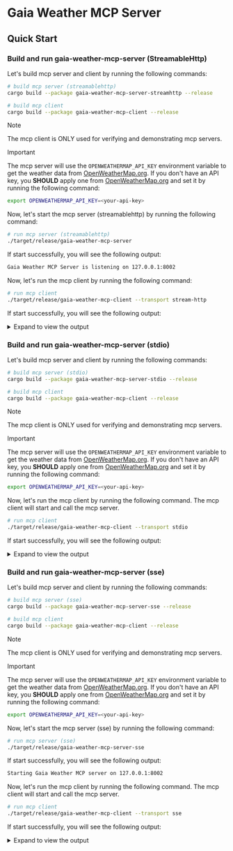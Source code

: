 # Gaia Weather MCP Server

## Quick Start

### Build and run gaia-weather-mcp-server (StreamableHttp)

Let's build mcp server and client by running the following commands:

```bash
# build mcp server (streamablehttp)
cargo build --package gaia-weather-mcp-server-streamhttp --release

# build mcp client
cargo build --package gaia-weather-mcp-client --release
```

> [!NOTE]
> The mcp client is ONLY used for verifying and demonstrating mcp servers.

> [!IMPORTANT]
>
> The mcp server will use the `OPENWEATHERMAP_API_KEY` environment variable to get the weather data from [OpenWeatherMap.org](https://openweathermap.org/). If you don't have an API key, you **SHOULD** apply one from [OpenWeatherMap.org](https://openweathermap.org/) and set it by running the following command:
>
> ```bash
> export OPENWEATHERMAP_API_KEY=<your-api-key>
> ```

Now, let's start the mcp server (streamablehttp) by running the following command:

```bash
# run mcp server (streamablehttp)
./target/release/gaia-weather-mcp-server
```

If start successfully, you will see the following output:

```bash
Gaia Weather MCP Server is listening on 127.0.0.1:8002
```

Now, let's run the mcp client by running the following command:

```bash
# run mcp client
./target/release/gaia-weather-mcp-client --transport stream-http
```

If start successfully, you will see the following output:

<details><summary>Expand to view the output</summary>

```console
2025-05-29T07:26:01.874406Z  INFO gaia_weather_mcp_client: 198: Connecting to Gaia Weather MCP server via stream-http: http://127.0.0.1:8002/mcp
2025-05-29T07:26:01.891987Z  INFO serve_inner: rmcp::service: 541: Service initialized as client peer_info=Some(InitializeResult { protocol_version: ProtocolVersion("2025-03-26"), capabilities: ServerCapabilities { experimental: None, logging: None, completions: None, prompts: None, resources: None, tools: Some(ToolsCapability { list_changed: None }) }, server_info: Implementation { name: "rmcp", version: "0.1.5" }, instructions: Some("A MCP server that can get the weather for a given city") })
2025-05-29T07:26:01.892015Z  INFO gaia_weather_mcp_client: 218: Connected to server: Some(
    InitializeResult {
        protocol_version: ProtocolVersion(
            "2025-03-26",
        ),
        capabilities: ServerCapabilities {
            experimental: None,
            logging: None,
            completions: None,
            prompts: None,
            resources: None,
            tools: Some(
                ToolsCapability {
                    list_changed: None,
                },
            ),
        },
        server_info: Implementation {
            name: "rmcp",
            version: "0.1.5",
        },
        instructions: Some(
            "A MCP server that can get the weather for a given city",
        ),
    },
)
2025-05-29T07:26:01.897628Z  INFO gaia_weather_mcp_client: 222: Available tools: {
  "tools": [
    {
      "name": "get_current_weather",
      "description": "Get the weather for a given city",
      "inputSchema": {
        "definitions": {
          "TemperatureUnit": {
            "enum": [
              "celsius",
              "fahrenheit"
            ],
            "type": "string"
          }
        },
        "properties": {
          "api_key": {
            "default": null,
            "description": "the OpenWeatherMap API key to use. If not provided, the server will use the OPENWEATHERMAP_API_KEY environment variable.",
            "nullable": true,
            "type": "string"
          },
          "location": {
            "description": "the city to get the weather for, e.g., 'Beijing', 'New York', 'Tokyo'",
            "type": "string"
          },
          "unit": {
            "$ref": "#/components/schemas/TemperatureUnit",
            "description": "the unit to use for the temperature, e.g., 'celsius', 'fahrenheit'"
          }
        },
        "required": [
          "location",
          "unit"
        ],
        "title": "GetWeatherRequest",
        "type": "object"
      }
    }
  ]
}
2025-05-29T07:26:02.750843Z  INFO gaia_weather_mcp_client: 250: Weather result: {
  "content": [
    {
      "type": "text",
      "text": "{\"temperature\":31.94,\"unit\":\"celsius\"}"
    }
  ],
  "isError": false
}
2025-05-29T07:26:02.750926Z  INFO rmcp::service: 625: task cancelled
2025-05-29T07:26:02.751031Z  INFO rmcp::service: 811: serve finished quit_reason=Cancelled
```

</details>

### Build and run gaia-weather-mcp-server (stdio)

Let's build mcp server and client by running the following commands:

```bash
# build mcp server (stdio)
cargo build --package gaia-weather-mcp-server-stdio --release

# build mcp client
cargo build --package gaia-weather-mcp-client --release
```

> [!NOTE]
> The mcp client is ONLY used for verifying and demonstrating mcp servers.

> [!IMPORTANT]
>
> The mcp server will use the `OPENWEATHERMAP_API_KEY` environment variable to get the weather data from [OpenWeatherMap.org](https://openweathermap.org/). If you don't have an API key, you **SHOULD** apply one from [OpenWeatherMap.org](https://openweathermap.org/) and set it by running the following command:
>
> ```bash
> export OPENWEATHERMAP_API_KEY=<your-api-key>
> ```

Now, let's run the mcp client by running the following command. The mcp client will start and call the mcp server.

```bash
# run mcp client
./target/release/gaia-weather-mcp-client --transport stdio
```

If start successfully, you will see the following output:

<details><summary>Expand to view the output</summary>

```console
2025-04-23T06:06:50.773006Z  INFO gaia_weather_mcp_client: 80: Connecting to MCP server via stdio
2025-04-23T06:06:51.111970Z  INFO gaia_weather_mcp_server_stdio: Starting Gaia Weather MCP server in stdio mode
2025-04-23T06:06:51.113783Z  INFO rmcp::handler::server: client initialized
2025-04-23T06:06:51.113784Z  INFO serve_inner: rmcp::service: 531: Service initialized as client peer_info=InitializeResult { protocol_version: ProtocolVersion("2025-03-26"), capabilities: ServerCapabilities { experimental: None, logging: None, completions: None, prompts: None, resources: None, tools: Some(ToolsCapability { list_changed: None }) }, server_info: Implementation { name: "rmcp", version: "0.1.5" }, instructions: Some("A MCP server that can get the weather for a given city") }
2025-04-23T06:06:51.113840Z  INFO gaia_weather_mcp_client: 90: Connected to server: InitializeResult {
    protocol_version: ProtocolVersion(
        "2025-03-26",
    ),
    capabilities: ServerCapabilities {
        experimental: None,
        logging: None,
        completions: None,
        prompts: None,
        resources: None,
        tools: Some(
            ToolsCapability {
                2025-04-23T06:06:51.113860Z  INFO serve_inner: rmcp::service: Service initialized as server peer_info=InitializeRequestParam { protocol_version: ProtocolVersion("2025-03-26"), capabilities: ClientCapabilities { experimental: None, roots: None, sampling: None }, client_info: Implementation { name: "rmcp", version: "0.1.5" } }
list_changed: None,
            },
        ),
    },
    server_info: Implementation {
        name: "rmcp",
        version: "0.1.5",
    },
    instructions: Some(
        "A MCP server that can get the weather for a given city",
    ),
}
2025-04-23T06:06:51.114131Z DEBUG rmcp::service: new event evt=PeerMessage(Request(JsonRpcRequest { jsonrpc: JsonRpcVersion2_0, id: Number(1), request: ListToolsRequest(RequestOptionalParam { method: ListToolsRequestMethod, params: Some(PaginatedRequestParam { cursor: None }), extensions: Extensions }) }))
2025-04-23T06:06:51.114139Z  INFO rmcp::service: received request id=1 request=ListToolsRequest(RequestOptionalParam { method: ListToolsRequestMethod, params: Some(PaginatedRequestParam { cursor: None }), extensions: Extensions })
2025-04-23T06:06:51.114228Z  INFO rmcp::service: response message id=1 result=ListToolsResult(ListToolsResult { next_cursor: None, tools: [Tool { name: "get_current_weather", description: Some("Get the weather for a given city"), input_schema: {"$schema": String("http://json-schema.org/draft-07/schema#"), "definitions": Object {"TemperatureUnit": Object {"enum": Array [String("celsius"), String("fahrenheit")], "type": String("string")}}, "properties": Object {"api_key": Object {"default": Null, "description": String("the OpenWeatherMap API key to use. If not provided, the server will use the OPENWEATHERMAP_API_KEY environment variable."), "type": Array [String("string"), String("null")]}, "location": Object {"description": String("the city to get the weather for, e.g., 'Beijing', 'New York', 'Tokyo'"), "type": String("string")}, "unit": Object {"allOf": Array [Object {"$ref": String("#/definitions/TemperatureUnit")}], "description": String("the unit to use for the temperature, e.g., 'celsius', 'fahrenheit'")}}, "required": Array [String("location"), String("unit")], "title": String("GetWeatherRequest"), "type": String("object")}, annotations: None }] })
2025-04-23T06:06:51.114273Z DEBUG rmcp::service: new event evt=ToSink(Response(JsonRpcResponse { jsonrpc: JsonRpcVersion2_0, id: Number(1), result: ListToolsResult(ListToolsResult { next_cursor: None, tools: [Tool { name: "get_current_weather", description: Some("Get the weather for a given city"), input_schema: {"$schema": String("http://json-schema.org/draft-07/schema#"), "definitions": Object {"TemperatureUnit": Object {"enum": Array [String("celsius"), String("fahrenheit")], "type": String("string")}}, "properties": Object {"api_key": Object {"default": Null, "description": String("the OpenWeatherMap API key to use. If not provided, the server will use the OPENWEATHERMAP_API_KEY environment variable."), "type": Array [String("string"), String("null")]}, "location": Object {"description": String("the city to get the weather for, e.g., 'Beijing', 'New York', 'Tokyo'"), "type": String("string")}, "unit": Object {"allOf": Array [Object {"$ref": String("#/definitions/TemperatureUnit")}], "description": String("the unit to use for the temperature, e.g., 'celsius', 'fahrenheit'")}}, "required": Array [String("location"), String("unit")], "title": String("GetWeatherRequest"), "type": String("object")}, annotations: None }] }) }))
2025-04-23T06:06:51.114418Z  INFO gaia_weather_mcp_client: 94: {
  "tools": [
    {
      "name": "get_current_weather",
      "description": "Get the weather for a given city",
      "inputSchema": {
        "$schema": "http://json-schema.org/draft-07/schema#",
        "definitions": {
          "TemperatureUnit": {
            "enum": [
              "celsius",
              "fahrenheit"
            ],
            "type": "string"
          }
        },
        "properties": {
          "api_key": {
            "default": null,
            "description": "the OpenWeatherMap API key to use. If not provided, the server will use the OPENWEATHERMAP_API_KEY environment variable.",
            "type": [
              "string",
              "null"
            ]
          },
          "location": {
            "description": "the city to get the weather for, e.g., 'Beijing', 'New York', 'Tokyo'",
            "type": "string"
          },
          "unit": {
            "allOf": [
              {
                "$ref": "#/definitions/TemperatureUnit"
              }
            ],
            "description": "the unit to use for the temperature, e.g., 'celsius', 'fahrenheit'"
          }
        },
        "required": [
          "location",
          "unit"
        ],
        "title": "GetWeatherRequest",
        "type": "object"
      },
      "annotations": null
    }
  ]
}
2025-04-23T06:06:51.114541Z DEBUG rmcp::service: new event evt=PeerMessage(Request(JsonRpcRequest { jsonrpc: JsonRpcVersion2_0, id: Number(2), request: CallToolRequest(Request { method: CallToolRequestMethod, params: CallToolRequestParam { name: "get_current_weather", arguments: Some({"api_key": String("09a55b004ce2f065b903015e3284de35"), "location": String("Beijing"), "unit": String("celsius")}) }, extensions: Extensions }) }))
2025-04-23T06:06:51.114549Z  INFO rmcp::service: received request id=2 request=CallToolRequest(Request { method: CallToolRequestMethod, params: CallToolRequestParam { name: "get_current_weather", arguments: Some({"api_key": String("09a55b004ce2f065b903015e3284de35"), "location": String("Beijing"), "unit": String("celsius")}) }, extensions: Extensions })
2025-04-23T06:06:51.114561Z  INFO gaia_weather_mcp_server_stdio::weather: getting geocode for Beijing
2025-04-23T06:06:51.119731Z DEBUG reqwest::connect: starting new connection: http://api.openweathermap.org/
2025-04-23T06:06:51.119779Z DEBUG reqwest::connect: proxy(http://127.0.0.1:7890) intercepts 'http://api.openweathermap.org/'
2025-04-23T06:06:51.119811Z DEBUG hyper_util::client::legacy::connect::http: connecting to 127.0.0.1:7890
2025-04-23T06:06:51.120052Z DEBUG hyper_util::client::legacy::connect::http: connected to 127.0.0.1:7890
2025-04-23T06:06:51.619376Z  INFO gaia_weather_mcp_server_stdio::weather: getting weather for Beijing at 39.906217 116.3912757
2025-04-23T06:06:51.619684Z DEBUG reqwest::connect: starting new connection: http://api.openweathermap.org/
2025-04-23T06:06:51.619694Z DEBUG reqwest::connect: proxy(http://127.0.0.1:7890) intercepts 'http://api.openweathermap.org/'
2025-04-23T06:06:51.619701Z DEBUG hyper_util::client::legacy::connect::http: connecting to 127.0.0.1:7890
2025-04-23T06:06:51.619881Z DEBUG hyper_util::client::legacy::connect::http: connected to 127.0.0.1:7890
2025-04-23T06:06:51.913855Z  INFO gaia_weather_mcp_server_stdio::weather: temperature: 26.91
2025-04-23T06:06:51.913887Z  INFO gaia_weather_mcp_server_stdio::weather: description: clear sky
2025-04-23T06:06:51.913961Z  INFO rmcp::service: response message id=2 result=CallToolResult(CallToolResult { content: [Annotated { raw: Text(RawTextContent { text: "{\"temperature\":26.91,\"unit\":\"celsius\"}" }), annotations: None }], is_error: Some(false) })
2025-04-23T06:06:51.913977Z DEBUG rmcp::service: new event evt=ToSink(Response(JsonRpcResponse { jsonrpc: JsonRpcVersion2_0, id: Number(2), result: CallToolResult(CallToolResult { content: [Annotated { raw: Text(RawTextContent { text: "{\"temperature\":26.91,\"unit\":\"celsius\"}" }), annotations: None }], is_error: Some(false) }) }))
2025-04-23T06:06:51.914232Z  INFO gaia_weather_mcp_client: 122: Sum result: {
  "content": [
    {
      "type": "text",
      "text": "{\"temperature\":26.91,\"unit\":\"celsius\"}"
    }
  ],
  "isError": false
}
2025-04-23T06:06:51.914278Z  INFO rmcp::service: 587: task cancelled
2025-04-23T06:06:51.914284Z  INFO rmcp::service: 755: serve finished quit_reason=Cancelled
```

</details>

### Build and run gaia-weather-mcp-server (sse)

Let's build mcp server and client by running the following commands:

```bash
# build mcp server (sse)
cargo build --package gaia-weather-mcp-server-sse --release

# build mcp client
cargo build --package gaia-weather-mcp-client --release
```

> [!NOTE]
> The mcp client is ONLY used for verifying and demonstrating mcp servers.

> [!IMPORTANT]
>
> The mcp server will use the `OPENWEATHERMAP_API_KEY` environment variable to get the weather data from [OpenWeatherMap.org](https://openweathermap.org/). If you don't have an API key, you **SHOULD** apply one from [OpenWeatherMap.org](https://openweathermap.org/) and set it by running the following command:
>
> ```bash
> export OPENWEATHERMAP_API_KEY=<your-api-key>
> ```

Now, let's start the mcp server (sse) by running the following command:

```bash
# run mcp server (sse)
./target/release/gaia-weather-mcp-server-sse
```

If start successfully, you will see the following output:

```bash
Starting Gaia Weather MCP server on 127.0.0.1:8002
```

Now, let's run the mcp client by running the following command. The mcp client will start and call the mcp server.

```bash
# run mcp client
./target/release/gaia-weather-mcp-client --transport sse
```

If start successfully, you will see the following output:

<details><summary>Expand to view the output</summary>

```console
2025-04-27T02:22:41.600277Z  INFO gaia_weather_mcp_client: 43: Connecting to Gaia Weather MCP server via sse: http://127.0.0.1:8002/sse
2025-04-27T02:22:41.634839Z  INFO serve_inner: rmcp::service: 531: Service initialized as client peer_info=InitializeResult { protocol_version: ProtocolVersion("2025-03-26"), capabilities: ServerCapabilities { experimental: None, logging: None, completions: None, prompts: None, resources: None, tools: Some(ToolsCapability { list_changed: None }) }, server_info: Implementation { name: "rmcp", version: "0.1.5" }, instructions: Some("A MCP server that can get the weather for a given city") }
2025-04-27T02:22:41.634931Z  INFO gaia_weather_mcp_client: 60: Connected to server: InitializeResult {
    protocol_version: ProtocolVersion(
        "2025-03-26",
    ),
    capabilities: ServerCapabilities {
        experimental: None,
        logging: None,
        completions: None,
        prompts: None,
        resources: None,
        tools: Some(
            ToolsCapability {
                list_changed: None,
            },
        ),
    },
    server_info: Implementation {
        name: "rmcp",
        version: "0.1.5",
    },
    instructions: Some(
        "A MCP server that can get the weather for a given city",
    ),
}
2025-04-27T02:22:41.637600Z  INFO gaia_weather_mcp_client: 64: Available tools: {
  "tools": [
    {
      "name": "get_current_weather",
      "description": "Get the weather for a given city",
      "inputSchema": {
        "$schema": "http://json-schema.org/draft-07/schema#",
        "definitions": {
          "TemperatureUnit": {
            "enum": [
              "celsius",
              "fahrenheit"
            ],
            "type": "string"
          }
        },
        "properties": {
          "api_key": {
            "default": null,
            "description": "the OpenWeatherMap API key to use. If not provided, the server will use the OPENWEATHERMAP_API_KEY environment variable.",
            "type": [
              "string",
              "null"
            ]
          },
          "location": {
            "description": "the city to get the weather for, e.g., 'Beijing', 'New York', 'Tokyo'",
            "type": "string"
          },
          "unit": {
            "allOf": [
              {
                "$ref": "#/definitions/TemperatureUnit"
              }
            ],
            "description": "the unit to use for the temperature, e.g., 'celsius', 'fahrenheit'"
          }
        },
        "required": [
          "location",
          "unit"
        ],
        "title": "GetWeatherRequest",
        "type": "object"
      },
      "annotations": null
    }
  ]
}
2025-04-27T02:22:42.462484Z  INFO gaia_weather_mcp_client: 92: Weather result: {
  "content": [
    {
      "type": "text",
      "text": "{\"temperature\":17.94,\"unit\":\"celsius\"}"
    }
  ],
  "isError": false
}
```

</details>

